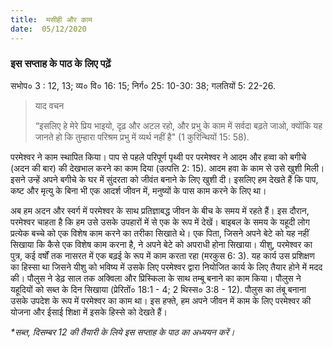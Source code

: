 ```yaml
---
title:  मसीही और काम
date:  05/12/2020
---
```


### इस सप्ताह के पाठ के लिए पढ़ें
सभोप० 3 : 12, 13; व्य० वि० 16: 15; निर्ग० 25: 10-30: 38; गलतियों 5: 22-26.

> <p>याद वचन</p>
> “इसलिए हे मेरे प्रिय भाइयो, दृढ़ और अटल रहो, और प्रभु के काम में सर्वदा बढ़ते जाओ, क्योंकि यह जानते हो कि तुम्हारा परिश्रम प्रभु में व्यर्थ नहीं है" (1 कुरिन्थियों 15: 58).

परमेश्वर ने काम स्थापित किया। पाप से पहले परिपूर्ण पृथ्वी पर परमेश्वर ने आदम और हव्वा को बगीचे (अदन की बार) की देखभाल करने का काम दिया (उत्पत्ति 2: 15). आदम हवा के काम से उसे खुशी मिली। इसने उन्हें अपने बगीचे के घर में सुंदरता को जीवंत बनाने के लिए खुशी दी। इसलिए हम देखते हैं कि पाप, कष्ट और मृत्यु के बिना भी एक आदर्श जीवन में, मनुष्यों के पास काम करने के लिए था।

अब हम अदन और स्वर्ग में परमेश्वर के साथ प्रतिज्ञाबद्ध जीवन के बीच के समय में रहते हैं। इस दौरान, परमेश्वर चाहता है कि हम उसे उसके उपहारों में से एक के रूप में देखें। बाइबल के समय के यहूदी लोग प्रत्येक बच्चे को एक विशेष काम करने का तरीका सिखाते थे। एक पिता, जिसने अपने बेटे को यह नहीं सिखाया कि कैसे एक विशेष काम करना है, ने अपने बेटे को अपराधी होना सिखाया। यीशु, परमेश्वर का पुत्र, कई वर्षों तक नासरत में एक बढ़ई के रूप में काम करता रहा (मरकुस 6: 3). यह कार्य उस प्रशिक्षण का हिस्सा था जिसने यीशु को भविष्य में उसके लिए परमेश्वर द्वारा नियोजित कार्य के लिए तैयार होने में मदद की। पौलुस ने डेढ़ साल तक अक्विला और प्रिस्किला के साथ तम्बू बनाने का काम किया। पौलुस ने यहूदियों को सब्त के दिन सिखाया (प्रेरितों० 18:1 - 4; 2 थिस्स० 3:8 - 12). पौलुस का तंबू बनाना उसके उपदेश के रूप में परमेश्वर का काम था। इस हफ्ते, हम अपने जीवन में काम के लिए परमेश्वर की योजना और ईसाई शिक्षा में इसके हिस्से को देखते हैं।

_*सब्त, दिसम्बर 12 की तैयारी के लिये इस सप्ताह के पाठ का अध्ययन करें।_
